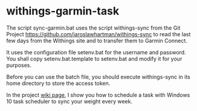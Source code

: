 # withings-garmin-task
The script sync-garmin.bat uses the script withings-sync from the Git Project 
https://github.com/jaroslawhartman/withings-sync
to read the last few days from the Withings site and to transfer them to Garmin Connect.

It uses the configuration file setenv.bat for the username and password.
You shall copy setenv.bat.template to setenv.bat and modify it for your purposes.

Before you can use the batch file, you should execute withings-sync in its home directory to store the access token.

In the project [wiki page](https://github.com/buchholzs/withings-garmin-task/wiki/How-to-schedule-a-task-for-regularly-syncing-the-weight-from-Withings-to-Garmin), I show you how to schedule a task with Windows 10 task scheduler to sync your weight every week.
